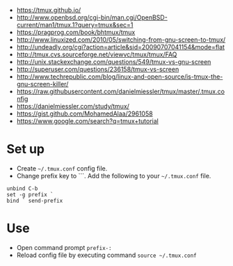 - https://tmux.github.io/
- http://www.openbsd.org/cgi-bin/man.cgi/OpenBSD-current/man1/tmux.1?query=tmux&sec=1
- https://pragprog.com/book/bhtmux/tmux
- http://www.linuxized.com/2010/05/switching-from-gnu-screen-to-tmux/
- http://undeadly.org/cgi?action=article&sid=20090707041154&mode=flat
- http://tmux.cvs.sourceforge.net/viewvc/tmux/tmux/FAQ
- http://unix.stackexchange.com/questions/549/tmux-vs-gnu-screen
- http://superuser.com/questions/236158/tmux-vs-screen
- http://www.techrepublic.com/blog/linux-and-open-source/is-tmux-the-gnu-screen-killer/
- https://raw.githubusercontent.com/danielmiessler/tmux/master/.tmux.config
- https://danielmiessler.com/study/tmux/
- https://gist.github.com/MohamedAlaa/2961058
- https://www.google.com/search?q=tmux+tutorial

# Set up
- Create `~/.tmux.conf` config file.
- Change prefix key to ```. Add the following to your `~/.tmux.conf` file.
```
unbind C-b
set -g prefix `
bind ` send-prefix
```

# Use
- Open command prompt `prefix-:`
- Reload config file by executing command `source ~/.tmux.conf`
